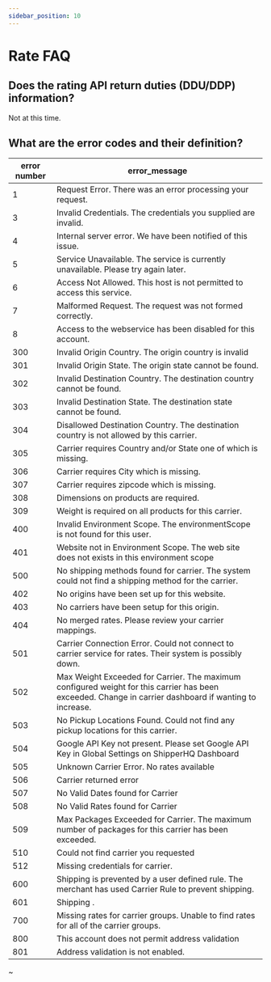 ```yaml
---
sidebar_position: 10
---
```


# Rate FAQ

## Does the rating API return duties (DDU/DDP) information?

Not at this time. 

## What are the error codes and their definition?

|error number| error_message|
|------|-----|
|1| Request Error. There was an error processing your request.|
|3| Invalid Credentials. The credentials you supplied are invalid.|
|4| Internal server error.  We have been notified of this issue.|
|5| Service Unavailable. The service is currently unavailable.  Please try again later.|
|6| Access Not Allowed. This host is not permitted to access this service.|
|7| Malformed Request. The request was not formed correctly.|
|8| Access to the webservice has been disabled for this account.|
|300| Invalid Origin Country. The origin country is invalid|
|301| Invalid Origin State. The origin state cannot be found.|
|302| Invalid Destination Country. The destination country cannot be found.|
|303| Invalid Destination State. The destination state cannot be found.|
|304| Disallowed Destination Country. The destination country is not allowed by this carrier.|
|305| Carrier requires Country and/or State one of which is missing.|
|306| Carrier requires City which is missing.|
|307| Carrier requires zipcode which is missing.|
|308| Dimensions on products are required.|
|309| Weight is required on all products for this carrier.|
|400| Invalid Environment Scope. The environmentScope is not found for this user.|
|401| Website not in Environment Scope. The web site does not exists in this environment scope|
|500| No shipping methods found for carrier. The system could not find a shipping method for the carrier.|
|402| No origins have been set up for this website.|
|403| No carriers have been setup for this origin.|
|404| No merged rates. Please review your carrier mappings.|
|501| Carrier Connection Error. Could not connect to carrier service for rates.  Their system is possibly down.|
|502| Max Weight Exceeded for Carrier. The maximum configured weight for this carrier has been exceeded. Change in carrier dashboard if wanting to increase.|
|503| No Pickup Locations Found. Could not find any pickup locations for this carrier.|
|504| Google API Key not present. Please set Google API Key in Global Settings on ShipperHQ Dashboard|
|505| Unknown Carrier Error. No rates available|
|506| Carrier returned error|
|507| No Valid Dates found for Carrier|
|508| No Valid Rates found for Carrier|
|509| Max Packages Exceeded for Carrier. The maximum number of packages for this carrier has been exceeded.|
|510| Could not find carrier you requested|
|512| Missing credentials for carrier.|
|600| Shipping is prevented by a user defined rule. The merchant has used Carrier Rule to prevent shipping.|
|601| Shipping .|
|700| Missing rates for carrier groups. Unable to find rates for all of the carrier groups.|
|800| This account does not permit address validation|
|801| Address validation is not enabled.|


~                       